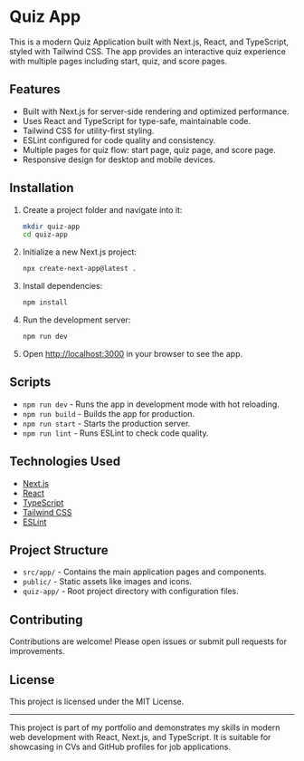 # Quiz App

This is a modern Quiz Application built with Next.js, React, and TypeScript, styled with Tailwind CSS. The app provides an interactive quiz experience with multiple pages including start, quiz, and score pages.

## Features

- Built with Next.js for server-side rendering and optimized performance.
- Uses React and TypeScript for type-safe, maintainable code.
- Tailwind CSS for utility-first styling.
- ESLint configured for code quality and consistency.
- Multiple pages for quiz flow: start page, quiz page, and score page.
- Responsive design for desktop and mobile devices.

## Installation

1. Create a project folder and navigate into it:

   ```bash
   mkdir quiz-app
   cd quiz-app
   ```

2. Initialize a new Next.js project:

   ```bash
   npx create-next-app@latest .
   ```

3. Install dependencies:

   ```bash
   npm install
   ```

4. Run the development server:

   ```bash
   npm run dev
   ```

4. Open [http://localhost:3000](http://localhost:3000) in your browser to see the app.

## Scripts

- `npm run dev` - Runs the app in development mode with hot reloading.
- `npm run build` - Builds the app for production.
- `npm run start` - Starts the production server.
- `npm run lint` - Runs ESLint to check code quality.

## Technologies Used

- [Next.js](https://nextjs.org/)
- [React](https://reactjs.org/)
- [TypeScript](https://www.typescriptlang.org/)
- [Tailwind CSS](https://tailwindcss.com/)
- [ESLint](https://eslint.org/)

## Project Structure

- `src/app/` - Contains the main application pages and components.
- `public/` - Static assets like images and icons.
- `quiz-app/` - Root project directory with configuration files.

## Contributing

Contributions are welcome! Please open issues or submit pull requests for improvements.

## License

This project is licensed under the MIT License.

---

This project is part of my portfolio and demonstrates my skills in modern web development with React, Next.js, and TypeScript. It is suitable for showcasing in CVs and GitHub profiles for job applications.
